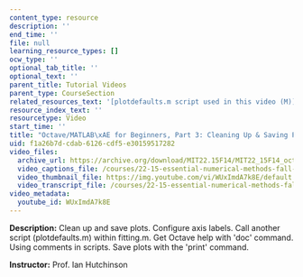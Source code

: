 ```yaml
---
content_type: resource
description: ''
end_time: ''
file: null
learning_resource_types: []
ocw_type: ''
optional_tab_title: ''
optional_text: ''
parent_title: Tutorial Videos
parent_type: CourseSection
related_resources_text: '[plotdefaults.m script used in this video (M)](/courses/22-15-essential-numerical-methods-fall-2014/resources/plotdefaults)'
resource_index_text: ''
resourcetype: Video
start_time: ''
title: "Octave/MATLAB\xAE for Beginners, Part 3: Cleaning Up & Saving Plots"
uid: f1a26b7d-cdab-6126-cdf5-e30159517282
video_files:
  archive_url: https://archive.org/download/MIT22.15F14/MIT22_15F14_octavefit3_720p.mp4
  video_captions_file: /courses/22-15-essential-numerical-methods-fall-2014/1b841ea2dbe65b4184b6568eb612d5ad_WUxImdA7k8E.vtt
  video_thumbnail_file: https://img.youtube.com/vi/WUxImdA7k8E/default.jpg
  video_transcript_file: /courses/22-15-essential-numerical-methods-fall-2014/80855f8b4a94bc5d3454b9f4e457c06e_WUxImdA7k8E.pdf
video_metadata:
  youtube_id: WUxImdA7k8E
---
```


**Description:** Clean up and save plots. Configure axis labels. Call another script (plotdefaults.m) within fitting.m. Get Octave help with 'doc' command. Using comments in scripts. Save plots with the 'print' command.

**Instructor:** Prof. Ian Hutchinson

